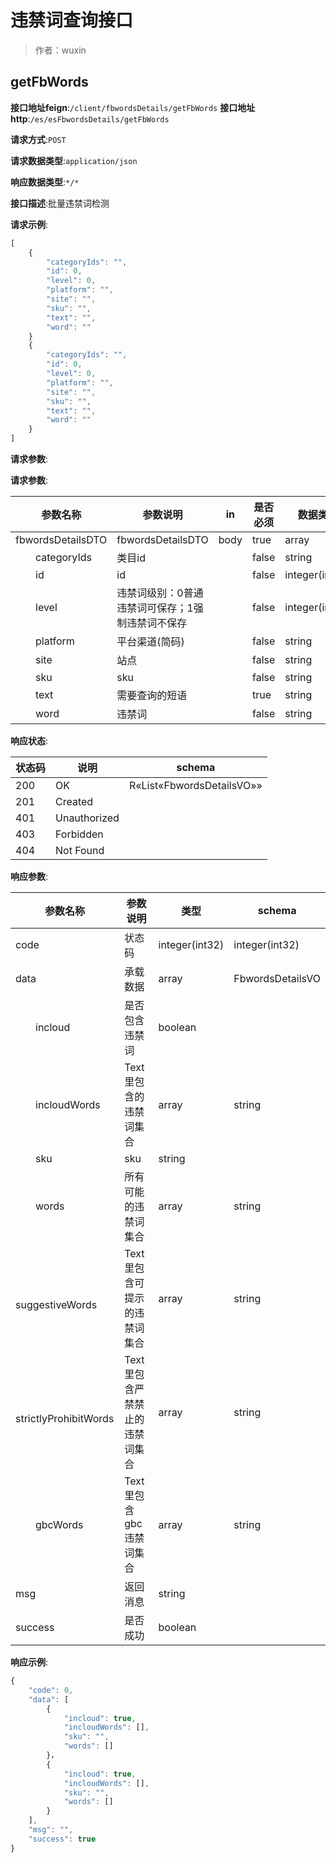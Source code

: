 # 违禁词查询接口

> 作者：wuxin

## getFbWords


**接口地址feign**:`/client/fbwordsDetails/getFbWords`
**接口地址http**:`/es/esFbwordsDetails/getFbWords`


**请求方式**:`POST`


**请求数据类型**:`application/json`


**响应数据类型**:`*/*`


**接口描述**:批量违禁词检测


**请求示例**:


```javascript
[
	{
		"categoryIds": "",
		"id": 0,
		"level": 0,
		"platform": "",
		"site": "",
		"sku": "",
		"text": "",
		"word": ""
	}
	{
		"categoryIds": "",
		"id": 0,
		"level": 0,
		"platform": "",
		"site": "",
		"sku": "",
		"text": "",
		"word": ""
	}
]
```


**请求参数**:


**请求参数**:


| 参数名称 | 参数说明 | in    | 是否必须 | 数据类型 | schema |
| -------- | -------- | ----- | -------- | -------- | ------ |
|fbwordsDetailsDTO|fbwordsDetailsDTO|body|true|array|FbwordsDetailsDTO|
|&emsp;&emsp;categoryIds|类目id||false|string||
|&emsp;&emsp;id|id||false|integer(int64)||
|&emsp;&emsp;level|违禁词级别：0普通违禁词可保存；1强制违禁词不保存||false|integer(int32)||
|&emsp;&emsp;platform|平台渠道(简码)||false|string||
|&emsp;&emsp;site|站点||false|string||
|&emsp;&emsp;sku|sku||false|string||
|&emsp;&emsp;text|需要查询的短语||true|string||
|&emsp;&emsp;word|违禁词||false|string||


**响应状态**:


| 状态码 | 说明 | schema |
| -------- | -------- | ----- | 
|200|OK|R«List«FbwordsDetailsVO»»|
|201|Created||
|401|Unauthorized||
|403|Forbidden||
|404|Not Found||


**响应参数**:


| 参数名称 | 参数说明 | 类型 | schema |
| -------- | -------- | ----- |----- | 
|code|状态码|integer(int32)|integer(int32)|
|data|承载数据|array|FbwordsDetailsVO|
|&emsp;&emsp;incloud|是否包含违禁词|boolean||
|&emsp;&emsp;incloudWords|Text里包含的违禁词集合|array|string|
|&emsp;&emsp;sku|sku|string||
|&emsp;&emsp;words|所有可能的违禁词集合|array|string|
|&emsp;&emsp;suggestiveWords|Text里包含可提示的违禁词集合|array|string|
|&emsp;&emsp;strictlyProhibitWords|Text里包含严禁禁止的违禁词集合|array|string|
|&emsp;&emsp;gbcWords|Text里包含gbc违禁词集合|array|string|
|msg|返回消息|string||
|success|是否成功|boolean||


**响应示例**:
```javascript
{
	"code": 0,
	"data": [
		{
			"incloud": true,
			"incloudWords": [],
			"sku": "",
			"words": []
		}，
		{
			"incloud": true,
			"incloudWords": [],
			"sku": "",
			"words": []
		}
	],
	"msg": "",
	"success": true
}
```